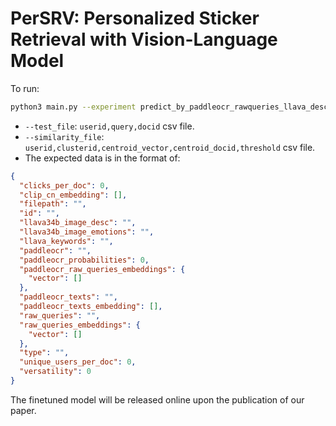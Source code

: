 # PerSRV: Personalized Sticker Retrieval with Vision-Language Model

To run:
```bash
python3 main.py --experiment predict_by_paddleocr_rawqueries_llava_desc_emotions_zeroshot_keywords_versatility --test_file <path_to_test_file> --similarity_file "/path/to/similarity_file.csv" --output_dir <path_to_output_directory> --counts 10 20 50 --hyp1 0.3 --hyp2 0 --hyp3 1.0 --size 100
```

* `--test_file`: `userid,query,docid` csv file.
* `--similarity_file`: `userid,clusterid,centroid_vector,centroid_docid,threshold` csv file.
* The expected data is in the format of:
```json
{
  "clicks_per_doc": 0,
  "clip_cn_embedding": [],
  "filepath": "",
  "id": "",
  "llava34b_image_desc": "",
  "llava34b_image_emotions": "",
  "llava_keywords": "",
  "paddleocr": "",
  "paddleocr_probabilities": 0,
  "paddleocr_raw_queries_embeddings": {
    "vector": []
  },
  "paddleocr_texts": "",
  "paddleocr_texts_embedding": [],
  "raw_queries": "",
  "raw_queries_embeddings": {
    "vector": []
  },
  "type": "",
  "unique_users_per_doc": 0,
  "versatility": 0
}

```

The finetuned model will be released online upon the publication of our paper.